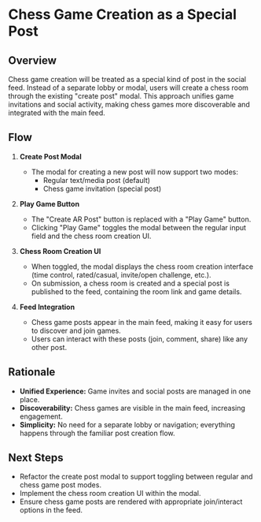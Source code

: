 # Chess Game Creation as a Special Post

## Overview

Chess game creation will be treated as a special kind of post in the social feed. Instead of a separate lobby or modal, users will create a chess room through the existing "create post" modal. This approach unifies game invitations and social activity, making chess games more discoverable and integrated with the main feed.

## Flow

1. **Create Post Modal**

   - The modal for creating a new post will now support two modes:
     - Regular text/media post (default)
     - Chess game invitation (special post)

2. **Play Game Button**

   - The "Create AR Post" button is replaced with a "Play Game" button.
   - Clicking "Play Game" toggles the modal between the regular input field and the chess room creation UI.

3. **Chess Room Creation UI**

   - When toggled, the modal displays the chess room creation interface (time control, rated/casual, invite/open challenge, etc.).
   - On submission, a chess room is created and a special post is published to the feed, containing the room link and game details.

4. **Feed Integration**
   - Chess game posts appear in the main feed, making it easy for users to discover and join games.
   - Users can interact with these posts (join, comment, share) like any other post.

## Rationale

- **Unified Experience:** Game invites and social posts are managed in one place.
- **Discoverability:** Chess games are visible in the main feed, increasing engagement.
- **Simplicity:** No need for a separate lobby or navigation; everything happens through the familiar post creation flow.

## Next Steps

- Refactor the create post modal to support toggling between regular and chess game post modes.
- Implement the chess room creation UI within the modal.
- Ensure chess game posts are rendered with appropriate join/interact options in the feed.

